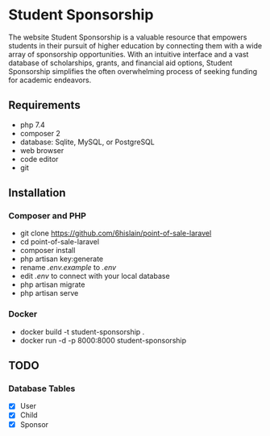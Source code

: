 # Student Sponsorship

The website Student Sponsorship is a valuable resource that empowers students in their pursuit of higher education by connecting them with a wide array of sponsorship opportunities. With an intuitive interface and a vast database of scholarships, grants, and financial aid options, Student Sponsorship simplifies the often overwhelming process of seeking funding for academic endeavors.

## Requirements

-   php 7.4
-   composer 2
-   database: Sqlite, MySQL, or PostgreSQL
-   web browser
-   code editor
-   git

## Installation

### Composer and PHP

-   git clone https://github.com/6hislain/point-of-sale-laravel
-   cd point-of-sale-laravel
-   composer install
-   php artisan key:generate
-   rename _.env.example_ to _.env_
-   edit _.env_ to connect with your local database
-   php artisan migrate
-   php artisan serve

### Docker

-   docker build -t student-sponsorship .
-   docker run -d -p 8000:8000 student-sponsorship

## TODO

### Database Tables

-   [x] User
-   [x] Child
-   [x] Sponsor
